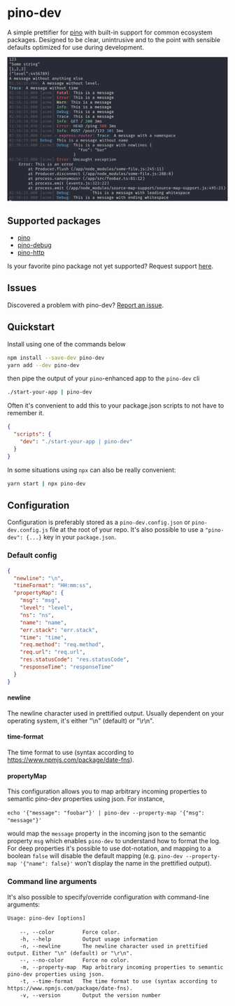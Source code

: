 # pino-dev

A simple prettifier for [pino](https://github.com/pinojs/pino) with built-in support for common ecosystem packages. Designed to be clear, unintrusive and to the point with sensible defaults optimized for use during development.

![Screenshot](https://github.com/dnjstrom/pino-dev/blob/main/screenshot.png?raw=true)

## Supported packages

- [pino](https://github.com/pinojs/pino)
- [pino-debug](https://github.com/pinojs/pino-debug)
- [pino-http](https://github.com/pinojs/pino-http)

Is your favorite pino package not yet supported? Request support [here](https://github.com/dnjstrom/pino-dev/issues/new).

## Issues

Discovered a problem with pino-dev? [Report an issue](https://github.com/dnjstrom/pino-dev/issues/new).

## Quickstart

Install using one of the commands below

```bash
npm install --save-dev pino-dev
yarn add --dev pino-dev
```

then pipe the output of your `pino`-enhanced app to the `pino-dev` cli

```bash
./start-your-app | pino-dev
```

Often it's convenient to add this to your package.json scripts to not have to remember it.

```json
{
  "scripts": {
    "dev": "./start-your-app | pino-dev"
  }
}
```

In some situations using `npx` can also be really convenient:

```bash
yarn start | npx pino-dev
```

## Configuration

Configuration is preferably stored as a `pino-dev.config.json` or `pino-dev.config.js` file at the root of your repo. It's also possible to use a `"pino-dev": {...}` key in your `package.json`.

### Default config

```json
{
  "newline": "\n",
  "timeFormat": "HH:mm:ss",
  "propertyMap": {
    "msg": "msg",
    "level": "level",
    "ns": "ns",
    "name": "name",
    "err.stack": "err.stack",
    "time": "time",
    "req.method": "req.method",
    "req.url": "req.url",
    "res.statusCode": "res.statusCode",
    "responseTime": "responseTime"
  }
}
```

#### newline

The newline character used in prettified output. Usually dependent on your operating system, it's either "\n" (default) or "\r\n".

#### time-format

The time format to use (syntax according to https://www.npmjs.com/package/date-fns).

#### propertyMap

This configuration allows you to map arbitrary incoming properties to semantic pino-dev properties using json. For instance,

`echo '{"message": "foobar"}' | pino-dev --property-map '{"msg": "message"}'`

would map the `message` property in the incoming json to the semantic property `msg` which enables `pino-dev` to understand how to format the log. For deep properties it's possible to use dot-notation, and mapping to a boolean `false` will disable the default mapping (e.g. `pino-dev --property-map '{"name": false}'` won't display the name in the prettified output).

### Command line arguments

It's also possible to specify/override configuration with command-line arguments:

```
Usage: pino-dev [options]

    --, --color         Force color.
    -h, --help          Output usage information
    -n, --newline       The newline character used in prettified output. Either "\n" (default) or "\r\n".
    --, --no-color      Force no color.
    -m, --property-map  Map arbitrary incoming properties to semantic pino-dev properties using json.
    -t, --time-format   The time format to use (syntax according to https://www.npmjs.com/package/date-fns).
    -v, --version       Output the version number
```
